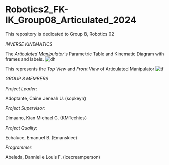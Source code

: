 # Robotics2_FK-IK_Group08_Articulated_2024
This repository is dedicated to Group 8, Robotics 02

*INVERSE KINEMATICS*

The *Articulated Manipulator's* Parametric Table and Kinematic Diagram with frames and labels.
![dh](https://github.com/icecreamperson/Robotics2_FK-IK_Group08_Articulated_2024/assets/157493649/d1d03ff0-3412-45a6-a173-932173ba71b6)

This represents the *Top View* and *Front View* of Articulated Manipulator
![tf](https://github.com/icecreamperson/Robotics2_FK-IK_Group08_Articulated_2024/assets/157493649/0877f870-1498-49ac-9257-4d9c3b81cd1e)

*GROUP 8 MEMBERS*

*Project Leader*:

Adoptante, Caine Jeneah U. (sopkeyn)

*Project Supervisor*:

Dimaano, Kian Michael G. (KMTechies)

*Project Quality*:

Echaluce, Emanuel B. (Emanskiee)

*Programmer*:

Abeleda, Dannielle Louis F. (icecreamperson)
